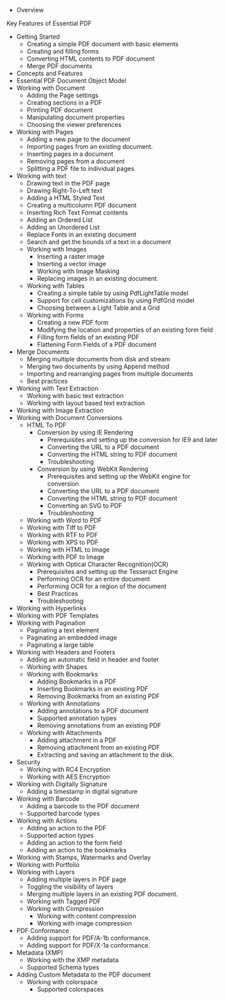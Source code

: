 * Overview

Key Features of Essential PDF

* Getting Started
  * Creating a simple PDF document with basic elements
  * Creating and filling forms
  * Converting HTML contents to PDF document
  * Merge PDF documents 
* Concepts and Features
* Essential PDF Document Object Model
* Working with Document
  * Adding the Page settings
  * Creating sections in a PDF
  * Printing PDF document
  * Manipulating document properties
  * Choosing the viewer preferences
* Working with Pages
  * Adding a new page to the document
  * Importing pages from an existing document.
  * Inserting pages in a document
  * Removing pages from a document
  * Splitting a PDF file to individual pages
* Working with text
    * Drawing text in the PDF page
    * Drawing Right-To-Left text 
    * Adding a HTML Styled Text
    * Creating a multicolumn PDF document
    * Inserting Rich Text Format contents 
    * Adding an Ordered List 
    * Adding an Unordered List 
    * Replace Fonts in an existing document
    * Search and get the bounds of a text in a document
  * Working with Images
    * Inserting a raster image 
    * Inserting a vector image 
    * Working with Image Masking
    * Replacing images in an existing document.
  * Working with Tables
    * Creating a simple table by using PdfLightTable model
    * Support for cell customizations by using PdfGrid model
    * Choosing between a Light Table and a Grid
  * Working with Forms
    * Creating a new PDF form
    * Modifying the location and properties of an existing form field
    * Filling form fields of an existing PDF 
    * Flattening Form Fields of a PDF document
* Merge Documents
    * Merging multiple documents from disk and stream
    * Merging two documents by using Append method
    * Importing and rearranging pages from multiple documents
    * Best practices
* Working with Text Extraction
  * Working with basic text extraction
  * Working with layout based text extraction
* Working with Image Extraction
* Working with Document Conversions
    * HTML To PDF
      * Conversion by using IE Rendering
        * Prerequisites and setting up the conversion for IE9 and later
        * Converting the URL to a PDF document
        * Converting the HTML string to PDF document
        * Troubleshooting
      * Conversion by using WebKit Rendering
        * Prerequisites and setting up the WebKit engine for conversion
        * Converting the URL to a PDF document
        * Converting the HTML string to PDF document
        * Converting an SVG to PDF
        * Troubleshooting
    * Working with Word to PDF
    * Working with Tiff to PDF
    * Working with RTF to PDF
    * Working with XPS to PDF
    * Working with HTML to Image
    * Working with PDF to Image
  * Working with Optical Character Recognition(OCR)
    * Prerequisites and setting up the Tesseract Engine
    * Performing OCR for an entire document
    * Performing OCR for a region of the document
    * Best Practices
    * Troubleshooting
* Working with Hyperlinks
* Working with PDF Templates
* Working with Pagination
    * Paginating a text element
    * Paginating an embedded image
    * Paginating a large table
* Working with Headers and Footers
    * Adding an automatic field in header and footer
  * Working with Shapes
  * Working with Bookmarks
    * Adding Bookmarks in a PDF
    * Inserting Bookmarks in an existing PDF
    * Removing Bookmarks from an existing PDF 
  * Working with Annotations
    * Adding annotations to a PDF document
    * Supported annotation types
    * Removing annotations from an existing PDF 
  * Working with Attachments
    * Adding attachment in a PDF
    * Removing attachment from an existing PDF 
    * Extracting and saving an attachment to the disk.
* Security
  * Working with RC4 Encryption 
  * Working with AES Encryption 
* Working with Digitally Signature
  * Adding a timestamp in digital signature
* Working with Barcode
  * Adding a barcode to the PDF document
  * Supported barcode types
* Working with Actions
  * Adding an action to the PDF
  * Supported action types
  * Adding an action to the form field
  * Adding an action to the bookmarks
* Working with Stamps, Watermarks and Overlay
* Working with Portfolio
* Working with Layers
  * Adding multiple layers in PDF page
  * Toggling the visibility of layers
  * Merging multiple layers in an existing PDF document.
  * Working with Tagged PDF
  * Working with Compression
    * Working with content compression
    * Working with image compression
* PDF Conformance
  * Adding support for PDF/A-1b conformance.
  * Adding support for PDF/X-1a conformance.
* Metadata (XMP)
  * Working with the XMP metadata
  * Supported Schema types
* Adding Custom Metadata to the PDF document
    * Working with colorspace
      * Supported colorspaces



